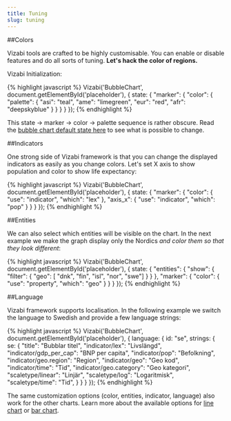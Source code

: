 ```yaml
---
title: Tuning
slug: tuning
---
```



##Colors

Vizabi tools are crafted to be highly customisable. You can enable or disable features and do all sorts of tuning. **Let's hack the color of regions.**

Vizabi Initialization:

{% highlight javascript %}
Vizabi('BubbleChart', document.getElementById('placeholder'), {
	state: {
	    "marker": {
	        "color": {
	            "palette": {
	                "asi": "teal",
	                "ame": "limegreen",
	                "eur": "red",
	                "afr": "deepskyblue"
	            }
	        }
	    }
	}
});
{% endhighlight %}

This state &#8594; marker &#8594; color &#8594; palette sequence is rather obscure. Read the [bubble chart default state here](https://github.com/Gapminder/vizabi/blob/develop/src/tools/bubblechart/bubblechart-tool.js#L46) to see what is possible to change.

##Indicators

One strong side of Vizabi framework is that you can change the displayed indicators as easily as you change colors. Let's set X axis to show population and color to show life expectancy:

{% highlight javascript %}
Vizabi('BubbleChart', document.getElementById('placeholder'), {
	state: {
        "marker": {
            "color": {
                "use": "indicator",
                "which": "lex"
            },
            "axis_x": {
                "use": "indicator",
                "which": "pop"
            }
        }
	}
});
{% endhighlight %}

##Entities

We can also select which entities will be visible on the chart. In the next example we make the graph display only the Nordics *and color them so that they look different*:

{% highlight javascript %}
Vizabi('BubbleChart', document.getElementById('placeholder'), {
	state: {
	    "entities": {
	        "show": {
	            "filter": {
	                 "geo": [ "dnk", "fin", "isl", "nor", "swe"]
	             }
	        }
	    },
	    "marker": {
	        "color": {
	            "use": "property",
	            "which": "geo"
	        }
	    }
	}
});
{% endhighlight %}

##Language

Vizabi framework supports localisation. In the following example we switch the language to Swedish and provide a few language strings:

{% highlight javascript %}
Vizabi('BubbleChart', document.getElementById('placeholder'), {
	language: {
        id: "se",
        strings: {
            se: {
                "title": "Bubblar titel",
                "indicator/lex": "Livslängd",
                "indicator/gdp_per_cap": "BNP per capita",
                "indicator/pop": "Befolkning",
                "indicator/geo.region": "Region",
                "indicator/geo": "Geo kod",
                "indicator/time": "Tid",
                "indicator/geo.category": "Geo kategori",
                "scaletype/linear": "Linjär",
                "scaletype/log": "Logaritmisk",
                "scaletype/time": "Tid",
              }
        }
    }
});
{% endhighlight %}

The same customization options (color, entities, indicator, language) also work for the other charts. Learn more about the available options for [line chart](https://github.com/Gapminder/vizabi/blob/develop/src/tools/linechart/linechart-tool.js#L45) or [bar chart](https://github.com/Gapminder/vizabi/blob/develop/src/tools/barchart/barchart-tool.js#L45).
